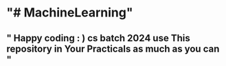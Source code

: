 # "# MachineLearning" 
## " Happy coding : ) cs batch 2024 use This repository in Your Practicals as much as you can "

